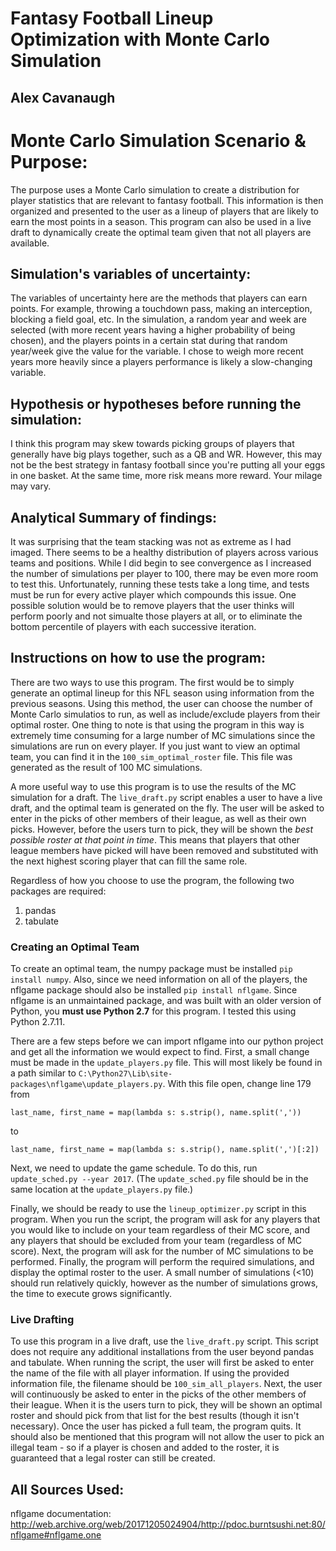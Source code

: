 # Fantasy Football Lineup Optimization with Monte Carlo Simulation

## Alex Cavanaugh

# Monte Carlo Simulation Scenario & Purpose:
The purpose uses a Monte Carlo simulation to create a distribution for player statistics that are relevant to fantasy
football. This information is then organized and presented to the user as a lineup of players that are likely to earn
the most points in a season. This program can also be used in a live draft to dynamically create the optimal team given that not all players are available. 

## Simulation's variables of uncertainty:
The variables of uncertainty here are the methods that players can earn points. For example, throwing a touchdown pass,
making an interception, blocking a field goal, etc. In the simulation, a random year and week are selected (with more
recent years having a higher probability of being chosen), and the players points in a certain stat during that random
year/week give the value for the variable. I chose to weigh more recent years more heavily since a players performance
is likely a slow-changing variable. 

## Hypothesis or hypotheses before running the simulation:
I think this program may skew towards picking groups of players that generally have big plays together, such as a QB and
WR. However, this may not be the best strategy in fantasy football since you're putting all your eggs in one basket. At the same time, more risk means more reward. Your milage may vary. 

## Analytical Summary of findings:
It was surprising that the team stacking was not as extreme as I had imaged. There seems to be a healthy distribution of players across various teams and positions. While I did begin to see convergence as I increased the number of simulations per player to 100, there may be even more room to test this. Unfortunately, running these tests take a long time, and tests must be run for every active player which compounds this issue. One possible solution would be to remove players that the user thinks will perform poorly and not simualte those players at all, or to eliminate the bottom percentile of players with each successive iteration.

## Instructions on how to use the program:
There are two ways to use this program. The first would be to simply generate an optimal lineup for this NFL season using information from the previous seasons. Using this method, the user can choose the number of Monte Carlo simulatios to run, as well as include/exclude players from their optimal roster. One thing to note is that using the program in this way is extremely time consuming for a large number of MC simulations since the simulations are run on every player. If you just want to view an optimal team, you can find it in the `100_sim_optimal_roster` file. This file was generated as the result of 100 MC simulations. 

A more useful way to use this program is to use the results of the MC simulation for a draft. The `live_draft.py` script enables a user to have a live draft, and the optimal team is generated on the fly. The user will be asked to enter in the picks of other members of their league, as well as their own picks. However, before the users turn to pick, they will be shown the *best possible roster at that point in time*. This means that players that other league members have picked will have been removed and substituted with the next highest scoring player that can fill the same role. 

Regardless of how you choose to use the program, the following two packages are required: 
1. pandas 
2. tabulate

### Creating an Optimal Team
To create an optimal team, the numpy package must be installed `pip install numpy`. Also, since we need information on all of the players, the nflgame package should also be installed `pip install nflgame`. Since nflgame is an unmaintained package, and was built with an older version of Python, you **must use Python 2.7** for this program. I tested this using Python 2.7.11.

There are a few steps before we can import nflgame into our python project and get all the information we would expect to find. First, a small change must be made in the `update_players.py` file. This will most likely be found in a path similar to `C:\Python27\Lib\site-packages\nflgame\update_players.py`. With this file open, change line 179 from

`last_name, first_name = map(lambda s: s.strip(), name.split(','))`

to

`last_name, first_name = map(lambda s: s.strip(), name.split(',')[:2])`


Next, we need to update the game schedule. To do this, run `update_sched.py --year 2017`. (The `update_sched.py` file should be in the same location at the `update_players.py` file.)

Finally, we should be ready to use the `lineup_optimizer.py` script in this program. When you run the script, the program will ask for any players that you would like to include on your team regardless of their MC score, and any players that should be excluded from your team (regardless of MC score). Next, the program will ask for the number of MC simulations to be performed. Finally, the program will perform the required simulations, and display the optimal roster to the user. A small number of simulations (<10) should run relatively quickly, however as the number of simulations grows, the time to execute grows significantly. 

### Live Drafting
To use this program in a live draft, use the `live_draft.py` script. This script does not require any additional installations from the user beyond pandas and tabulate. When running the script, the user will first be asked to enter the name of the file with all player information. If using the provided information file, the filename should be `100_sim_all_players`. Next, the user will continuously be asked to enter in the picks of the other members of their league. When it is the users turn to pick, they will be shown an optimal roster and should pick from that list for the best results (though it isn't necessary). Once the user has picked a full team, the program quits. It should also be mentioned that this program will not allow the user to pick an illegal team - so if a player is chosen and added to the roster, it is guaranteed that a legal roster can still be created. 

## All Sources Used:
nflgame documentation: http://web.archive.org/web/20171205024904/http://pdoc.burntsushi.net:80/nflgame#nflgame.one

